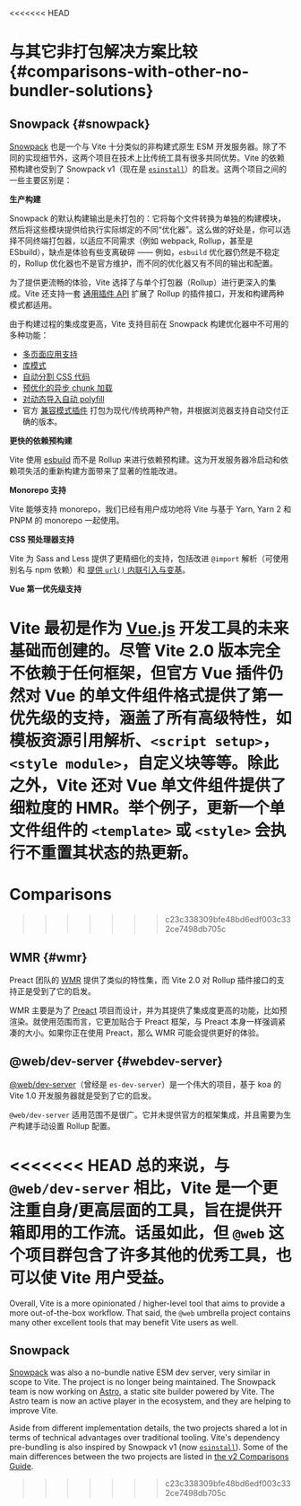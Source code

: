 <<<<<<< HEAD
# 与其它非打包解决方案比较 {#comparisons-with-other-no-bundler-solutions}

## Snowpack {#snowpack}

[Snowpack](https://www.snowpack.dev/) 也是一个与 Vite 十分类似的非构建式原生 ESM 开发服务器。除了不同的实现细节外，这两个项目在技术上比传统工具有很多共同优势。Vite 的依赖预构建也受到了 Snowpack v1（现在是 [`esinstall`](https://github.com/snowpackjs/snowpack/tree/main/esinstall)）的启发。这两个项目之间的一些主要区别是：

**生产构建**

Snowpack 的默认构建输出是未打包的：它将每个文件转换为单独的构建模块，然后将这些模块提供给执行实际绑定的不同“优化器”。这么做的好处是，你可以选择不同终端打包器，以适应不同需求（例如 webpack, Rollup，甚至是 ESbuild），缺点是体验有些支离破碎 —— 例如，`esbuild` 优化器仍然是不稳定的，Rollup 优化器也不是官方维护，而不同的优化器又有不同的输出和配置。

为了提供更流畅的体验，Vite 选择了与单个打包器（Rollup）进行更深入的集成。Vite 还支持一套 [通用插件 API](./api-plugin) 扩展了 Rollup 的插件接口，开发和构建两种模式都适用。

由于构建过程的集成度更高，Vite 支持目前在 Snowpack 构建优化器中不可用的多种功能：

- [多页面应用支持](./build#multi-page-app)
- [库模式](./build#library-mode)
- [自动分割 CSS 代码](./features#css-code-splitting)
- [预优化的异步 chunk 加载](./features#async-chunk-loading-optimization)
- [对动态导入自动 polyfill](./features#dynamic-import-polyfill)
- 官方 [兼容模式插件](https://github.com/vitejs/vite/tree/main/packages/plugin-legacy) 打包为现代/传统两种产物，并根据浏览器支持自动交付正确的版本。

**更快的依赖预构建**

Vite 使用 [esbuild](https://esbuild.github.io/) 而不是 Rollup 来进行依赖预构建。这为开发服务器冷启动和依赖项失活的重新构建方面带来了显著的性能改进。

**Monorepo 支持**

Vite 能够支持 monorepo，我们已经有用户成功地将 Vite 与基于 Yarn, Yarn 2 和 PNPM 的 monorepo 一起使用。

**CSS 预处理器支持**

Vite 为 Sass and Less 提供了更精细化的支持，包括改进 `@import` 解析（可使用别名与 npm 依赖）和 [提供 `url()` 内联引入与变基](./features#import-inlining-and-rebasing)。

**Vue 第一优先级支持**

Vite 最初是作为 [Vue.js](https://vuejs.org/) 开发工具的未来基础而创建的。尽管 Vite 2.0 版本完全不依赖于任何框架，但官方 Vue 插件仍然对 Vue 的单文件组件格式提供了第一优先级的支持，涵盖了所有高级特性，如模板资源引用解析、`<script setup>`，`<style module>`，自定义块等等。除此之外，Vite 还对 Vue 单文件组件提供了细粒度的 HMR。举个例子，更新一个单文件组件的 `<template>` 或 `<style>` 会执行不重置其状态的热更新。
=======
# Comparisons
>>>>>>> c23c338309bfe48bd6edf003c332ce7498db705c

## WMR {#wmr}

Preact 团队的 [WMR](https://github.com/preactjs/wmr) 提供了类似的特性集，而 Vite 2.0 对 Rollup 插件接口的支持正是受到了它的启发。

WMR 主要是为了 [Preact](https://preactjs.com/) 项目而设计，并为其提供了集成度更高的功能，比如预渲染。就使用范围而言，它更加贴合于 Preact 框架，与 Preact 本身一样强调紧凑的大小。如果你正在使用 Preact，那么 WMR 可能会提供更好的体验。

## @web/dev-server {#webdev-server}

[@web/dev-server](https://modern-web.dev/docs/dev-server/overview/)（曾经是 `es-dev-server`）是一个伟大的项目，基于 koa 的 Vite 1.0 开发服务器就是受到了它的启发。

`@web/dev-server` 适用范围不是很广。它并未提供官方的框架集成，并且需要为生产构建手动设置 Rollup 配置。

<<<<<<< HEAD
总的来说，与 `@web/dev-server` 相比，Vite 是一个更注重自身/更高层面的工具，旨在提供开箱即用的工作流。话虽如此，但 `@web` 这个项目群包含了许多其他的优秀工具，也可以使 Vite 用户受益。
=======
Overall, Vite is a more opinionated / higher-level tool that aims to provide a more out-of-the-box workflow. That said, the `@web` umbrella project contains many other excellent tools that may benefit Vite users as well.

## Snowpack

[Snowpack](https://www.snowpack.dev/) was also a no-bundle native ESM dev server, very similar in scope to Vite. The project is no longer being maintained. The Snowpack team is now working on [Astro](https://astro.build/), a static site builder powered by Vite. The Astro team is now an active player in the ecosystem, and they are helping to improve Vite.

Aside from different implementation details, the two projects shared a lot in terms of technical advantages over traditional tooling. Vite's dependency pre-bundling is also inspired by Snowpack v1 (now [`esinstall`](https://github.com/snowpackjs/snowpack/tree/main/esinstall)). Some of the main differences between the two projects are listed in [the v2 Comparisons Guide](https://v2.vitejs.dev/guide/comparisons).
>>>>>>> c23c338309bfe48bd6edf003c332ce7498db705c
